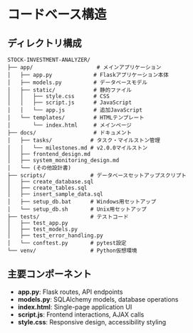 # コードベース構造

## ディレクトリ構成
```
STOCK-INVESTMENT-ANALYZER/
├── app/                    # メインアプリケーション
│   ├── app.py             # Flaskアプリケーション本体
│   ├── models.py          # データベースモデル
│   ├── static/            # 静的ファイル
│   │   ├── style.css      # CSS
│   │   ├── script.js      # JavaScript
│   │   └── app.js         # 追加JavaScript
│   └── templates/         # HTMLテンプレート
│       └── index.html     # メインページ
├── docs/                  # ドキュメント
│   ├── tasks/            # タスク・マイルストン管理
│   │   └── milestones.md # v2.0.0マイルストン
│   ├── frontend_design.md
│   ├── system_monitoring_design.md
│   └── (その他設計書)
├── scripts/              # データベースセットアップスクリプト
│   ├── create_database.sql
│   ├── create_tables.sql
│   ├── insert_sample_data.sql
│   ├── setup_db.bat      # Windows用セットアップ
│   └── setup_db.sh       # Unix用セットアップ
├── tests/                # テストコード
│   ├── test_app.py
│   ├── test_models.py
│   ├── test_error_handling.py
│   └── conftest.py       # pytest設定
└── venv/                 # Python仮想環境
```

## 主要コンポーネント
- **app.py**: Flask routes, API endpoints
- **models.py**: SQLAlchemy models, database operations
- **index.html**: Single-page application UI
- **script.js**: Frontend interactions, AJAX calls
- **style.css**: Responsive design, accessibility styling